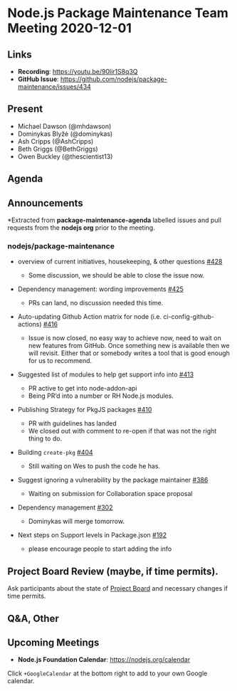 # Node.js  Package Maintenance Team Meeting 2020-12-01

## Links

* **Recording**: https://youtu.be/90lir1S8q3Q 
* **GitHub Issue**: https://github.com/nodejs/package-maintenance/issues/434

## Present

* Michael Dawson (@mhdawson)
* Dominykas Blyžė (@dominykas)
* Ash Cripps (@AshCripps)
* Beth Griggs (@BethGriggs)
* Owen Buckley (@thescientist13)

## Agenda

## Announcements
 
*Extracted from **package-maintenance-agenda** labelled issues and pull requests from the **nodejs org** prior to the meeting.

### nodejs/package-maintenance

* overview of current initiatives, housekeeping, & other questions [#428](https://github.com/nodejs/package-maintenance/issues/428)
  * Some discussion, we should be able to close the issue now.

* Dependency management: wording improvements [#425](https://github.com/nodejs/package-maintenance/pull/425)
  * PRs can land, no discussion needed this time.

* Auto-updating Github Action matrix for node (i.e. ci-config-github-actions) [#416](https://github.com/nodejs/package-maintenance/issues/416)
  * Issue is now closed, no easy way to achieve now, need to wait on new features
    from GitHub. Once something new is available then we will revisit.  Either that
    or somebody writes a tool that is good enough for us to recommend.

* Suggested list of modules to help get support info into [#413](https://github.com/nodejs/package-maintenance/issues/413)
  * PR active to get into node-addon-api
  * Being PR’d into a number or RH Node.js modules.

* Publishing Strategy for PkgJS packages [#410](https://github.com/nodejs/package-maintenance/issues/410)
  * PR with guidelines has landed
  * We closed out with comment to re-open if that was not the right thing to do.

* Building `create-pkg` [#404](https://github.com/nodejs/package-maintenance/issues/404)
  * Still waiting on Wes to push the code he has. 

* Suggest ignoring a vulnerability by the package maintainer [#386](https://github.com/nodejs/package-maintenance/issues/386)
  * Waiting on submission for Collaboration space proposal 

* Dependency management [#302](https://github.com/nodejs/package-maintenance/pull/302)
  * Dominykas will merge tomorrow.

* Next steps on Support levels in Package.json [#192](https://github.com/nodejs/package-maintenance/issues/192)
  * please encourage people to start adding the info 


## Project Board Review (maybe, if time permits).


Ask participants about the state of [Project Board](https://github.com/nodejs/package-maintenance/projects/1) and necessary changes if time permits.


## Q&A, Other


## Upcoming Meetings


* **Node.js Foundation Calendar**: https://nodejs.org/calendar


Click `+GoogleCalendar` at the bottom right to add to your own Google calendar.
